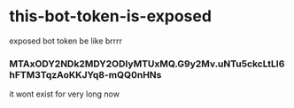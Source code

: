 # this-bot-token-is-exposed
exposed bot token be like brrrr


### MTAxODY2NDk2MDY2ODIyMTUxMQ.G9y2Mv.uNTu5ckcLtLI6hFTM3TqzAoKKJYq8-mQQ0nHNs
it wont exist for very long now
